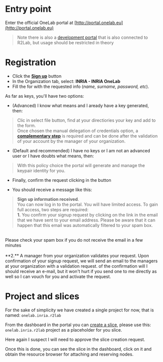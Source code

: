 # Entry point
Enter the official OneLab portal at [http://portal.onelab.eu](http://portal.onelab.eu)

> Note there is also a [development portal](http://dev.myslice.info) that is also connected to R2Lab, but usage should be restricted in theory

# Registration

- Click the **[Sign up](http://dev.myslice.info/register)** button 
- In the Organization tab, select: **INRIA - INRIA OneLab**
- Fill the for with the requested info (*name, surname, password, etc*).

As far as keys, you'll have two options:
- (Advanced) I know what means and I aready have a key generated, then:
> Clic in select file button, find at your directiories your key and add to the form.<br>
Once chosen the manual delegation of credentials option, a **[complementary step](https://portal.onelab.eu/portal/manual_delegation)** is required and can be done after the validation of your account by the manager of your organization.

- (Default and recommended) I have no keys or I am not an advanced user or I have doubts what means, then:
> With this policy choice the portal will generate and manage the keypair identity for you.

- Finally, confirm the request clicking in the button

- You should receive a message like this:<br>
> **Sign up information received**.
<br>You can now log in to the portal. You will have limited access.
To gain full access, two steps are required:
<br> **1.** You confirm your signup request by clicking on the link in the email that we have sent to your email address.
Please be aware that it can happen that this email was automatically filtered to your spam box. 
<br>
Please check your spam box if you do not receive the email in a few minutes
<br>
<br>**2.** A manager from your organization validates your request. Upon confirmation of your signup request,
we will send an email to the managers at your organization with a validation request.
of the confirmation will I should receive an e-mail, but it won't hurt if you send one to me directly as well so I can vouch for you and activate the request.

# Project and slices
For the sake of simplicity we have created a single project for now, that is named: `onelab.inria.r2lab`	

From the dashboard in the portal you can [create a slice](https://portal.onelab.eu/portal/slice_request/), please use this: `onelab.inria.r2lab` project as a placeholder for you slice.

Here again I suspect I will need to approve the slice creation request.

Once this is done, you can see the slice in the dashboard, click on it and obtain the resource browser for attaching and reserving nodes.
    
    